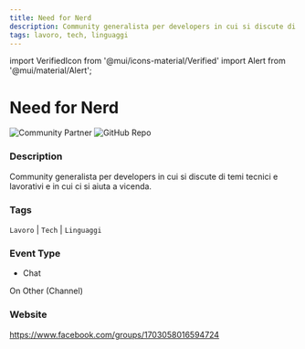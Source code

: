 ```yaml
---
title: Need for Nerd
description: Community generalista per developers in cui si discute di temi tecnici e lavorativi e in cui ci si aiuta a vicenda.
tags: lavoro, tech, linguaggi
---
```

        

import VerifiedIcon from '@mui/icons-material/Verified'
import Alert from '@mui/material/Alert';

# Need for Nerd <VerifiedIcon color="primary"/>


![Community Partner](https://img.shields.io/static/v1?label=community&message=partner&color=blue) ![GitHub Repo](https://img.shields.io/static/v1?label=category&message=communities&color=green)

### Description

Community generalista per developers in cui si discute di temi tecnici e lavorativi e in cui ci si aiuta a vicenda.

### Tags

`Lavoro` | `Tech` | `Linguaggi`

### Event Type

- Chat

On Other (Channel)

### Website

https://www.facebook.com/groups/1703058016594724